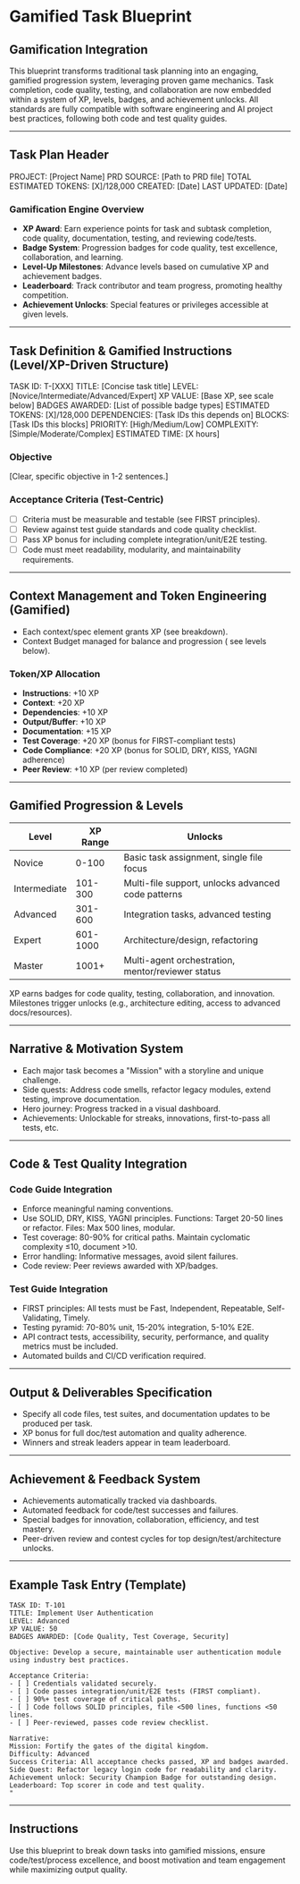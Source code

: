 # Gamified Task Blueprint

## Gamification Integration
This blueprint transforms traditional task planning into an engaging, gamified progression system, leveraging proven game mechanics. Task completion, code quality, testing, and collaboration are now embedded within a system of XP, levels, badges, and achievement unlocks. All standards are fully compatible with software engineering and AI project best practices, following both code and test quality guides.

---

## Task Plan Header

PROJECT: [Project Name]
PRD SOURCE: [Path to PRD file]
TOTAL ESTIMATED TOKENS: [X]/128,000
CREATED: [Date]
LAST UPDATED: [Date]

### Gamification Engine Overview
- **XP Award**: Earn experience points for task and subtask completion, code quality, documentation, testing, and reviewing code/tests.
- **Badge System**: Progression badges for code quality, test excellence, collaboration, and learning.
- **Level-Up Milestones**: Advance levels based on cumulative XP and achievement badges.
- **Leaderboard**: Track contributor and team progress, promoting healthy competition.
- **Achievement Unlocks**: Special features or privileges accessible at given levels.

---

## Task Definition & Gamified Instructions (Level/XP-Driven Structure)

TASK ID: T-[XXX]
TITLE: [Concise task title]
LEVEL: [Novice/Intermediate/Advanced/Expert]
XP VALUE: [Base XP, see scale below]
BADGES AWARDED: [List of possible badge types]
ESTIMATED TOKENS: [X]/128,000
DEPENDENCIES: [Task IDs this depends on]
BLOCKS: [Task IDs this blocks]
PRIORITY: [High/Medium/Low]
COMPLEXITY: [Simple/Moderate/Complex]
ESTIMATED TIME: [X hours]

### Objective

[Clear, specific objective in 1-2 sentences.]

### Acceptance Criteria (Test-Centric)
- [ ] Criteria must be measurable and testable (see FIRST principles).
- [ ] Review against test guide standards and code quality checklist.
- [ ] Pass XP bonus for including complete integration/unit/E2E testing.
- [ ] Code must meet readability, modularity, and maintainability requirements.

---

## Context Management and Token Engineering (Gamified)

- Each context/spec element grants XP (see breakdown).
- Context Budget managed for balance and progression (
see levels below).

### Token/XP Allocation
- **Instructions**: +10 XP
- **Context**: +20 XP
- **Dependencies**: +10 XP
- **Output/Buffer**: +10 XP
- **Documentation**: +15 XP
- **Test Coverage**: +20 XP (bonus for FIRST-compliant tests)
- **Code Compliance**: +20 XP (bonus for SOLID, DRY, KISS, YAGNI adherence)
- **Peer Review**: +10 XP (per review completed)

---

## Gamified Progression & Levels

| Level         | XP Range | Unlocks                                           |
|---------------|----------|---------------------------------------------------|
| Novice        | 0-100    | Basic task assignment, single file focus           |
| Intermediate  | 101-300  | Multi-file support, unlocks advanced code patterns |
| Advanced      | 301-600  | Integration tasks, advanced testing                |
| Expert        | 601-1000 | Architecture/design, refactoring                   |
| Master        | 1001+    | Multi-agent orchestration, mentor/reviewer status  |

XP earns badges for code quality, testing, collaboration, and innovation. Milestones trigger unlocks (e.g., architecture editing, access to advanced docs/resources).

---

## Narrative & Motivation System

- Each major task becomes a "Mission" with a storyline and unique challenge.
- Side quests: Address code smells, refactor legacy modules, extend testing, improve documentation.
- Hero journey: Progress tracked in a visual dashboard.
- Achievements: Unlockable for streaks, innovations, first-to-pass all tests, etc.

---

## Code & Test Quality Integration

### Code Guide Integration
- Enforce meaningful naming conventions.
- Use SOLID, DRY, KISS, YAGNI principles. Functions: Target 20-50 lines or refactor. Files: Max 500 lines, modular.
- Test coverage: 80-90% for critical paths. Maintain cyclomatic complexity ≤10, document >10.
- Error handling: Informative messages, avoid silent failures.
- Code review: Peer reviews awarded with XP/badges.

### Test Guide Integration
- FIRST principles: All tests must be Fast, Independent, Repeatable, Self-Validating, Timely.
- Testing pyramid: 70-80% unit, 15-20% integration, 5-10% E2E.
- API contract tests, accessibility, security, performance, and quality metrics must be included.
- Automated builds and CI/CD verification required.

---

## Output & Deliverables Specification
- Specify all code files, test suites, and documentation updates to be produced per task.
- XP bonus for full doc/test automation and quality adherence.
- Winners and streak leaders appear in team leaderboard.

---

## Achievement & Feedback System
- Achievements automatically tracked via dashboards.
- Automated feedback for code/test successes and failures.
- Special badges for innovation, collaboration, efficiency, and test mastery.
- Peer-driven review and contest cycles for top design/test/architecture unlocks.

---

## Example Task Entry (Template)

```
TASK ID: T-101
TITLE: Implement User Authentication
LEVEL: Advanced
XP VALUE: 50
BADGES AWARDED: [Code Quality, Test Coverage, Security]

Objective: Develop a secure, maintainable user authentication module using industry best practices.

Acceptance Criteria:
- [ ] Credentials validated securely.
- [ ] Code passes integration/unit/E2E tests (FIRST compliant).
- [ ] 90%+ test coverage of critical paths.
- [ ] Code follows SOLID principles, file <500 lines, functions <50 lines.
- [ ] Peer-reviewed, passes code review checklist.

Narrative:
Mission: Fortify the gates of the digital kingdom.
Difficulty: Advanced
Success Criteria: All acceptance checks passed, XP and badges awarded.
Side Quest: Refactor legacy login code for readability and clarity.
Achievement unlock: Security Champion Badge for outstanding design.
Leaderboard: Top scorer in code and test quality.
"

```

---

## Instructions
Use this blueprint to break down tasks into gamified missions, ensure code/test/process excellence, and boost motivation and team engagement while maximizing output quality.
